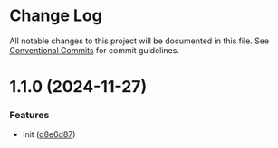# Change Log

All notable changes to this project will be documented in this file.
See [Conventional Commits](https://conventionalcommits.org) for commit guidelines.

# 1.1.0 (2024-11-27)


### Features

* init ([d8e6d87](https://github.com/yangfengyi/yfy-libs/commit/d8e6d8762f7792d21b0fef90af4eb1ec922f68f6))
